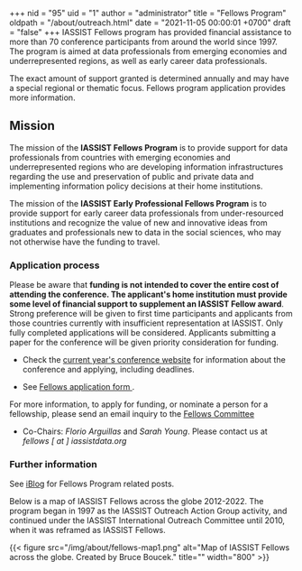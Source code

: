 +++
nid = "95"
uid = "1"
author = "administrator"
title = "Fellows Program"
oldpath = "/about/outreach.html"
date = "2021-11-05 00:00:01 +0700"
draft = "false"
+++
IASSIST Fellows program has provided financial assistance to more than 70 conference participants from around the world since 1997. The program is aimed at data professionals from emerging economies and underrepresented regions, as well as early career data professionals. 

The exact amount of support granted is determined annually and may have a special regional or thematic focus. Fellows program application provides more information.

## Mission 

The mission of the **IASSIST Fellows Program** is to provide support for data professionals from countries with emerging economies and underrepresented regions who are developing information infrastructures regarding the use and preservation of public and private data and implementing information policy decisions at their home institutions. 

The mission of the **IASSIST Early Professional Fellows Program** is to provide support for early career data professionals from under-resourced institutions and recognize the value of new and innovative ideas from graduates and professionals new to data in the social sciences, who may not otherwise have the funding to travel.

### Application process

Please be aware that **funding is not intended to cover the entire cost of attending the conference. The applicant's home institution must provide some level of financial support to supplement an IASSIST Fellow award**.  Strong preference will be given to first time participants and applicants from those countries currently with insufficient representation at IASSIST. Only fully completed applications will be considered. Applicants submitting a paper for the conference will be given priority consideration for funding.

- Check the [current year's conference website](/conferences) for information about the conference and applying, including deadlines.

- See [Fellows application form <i class="fas fa-external-link-alt"></i>](https://forms.gle/Up684P867QNjH98P7).

For more information, to apply for funding, or nominate a person for a
fellowship, please send an email inquiry to the [Fellows Committee](/about/committees-and-groups/#iassist-fellows)
- Co-Chairs: *Florio Arguillas* and *Sarah Young*. Please contact us at *fellows [ at ] iassistdata.org*

### Further information

See [iBlog](/tags/fellows/) for Fellows Program related posts.

Below is a map of IASSIST Fellows across the globe 2012-2022. The program began in 1997 as the IASSIST Outreach Action Group activity, and continued under the IASSIST International Outreach Committee until 2010, when it was reframed as IASSIST Fellows.

{{< figure src="/img/about/fellows-map1.png" alt="Map of IASSIST Fellows across the globe. Created by Bruce Boucek." title="" width="800" >}} 

﻿
